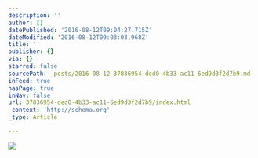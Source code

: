 ```yaml
---
description: ''
author: []
datePublished: '2016-08-12T09:04:27.715Z'
dateModified: '2016-08-12T09:03:03.968Z'
title: ''
publisher: {}
via: {}
starred: false
sourcePath: _posts/2016-08-12-37836954-ded0-4b33-ac11-6ed9d3f2d7b9.md
inFeed: true
hasPage: true
inNav: false
url: 37836954-ded0-4b33-ac11-6ed9d3f2d7b9/index.html
_context: 'http://schema.org'
_type: Article

---
```

![](https://the-grid-user-content.s3-us-west-2.amazonaws.com/dba868c1-ea37-4223-9404-74dbb0da3efe.jpg)